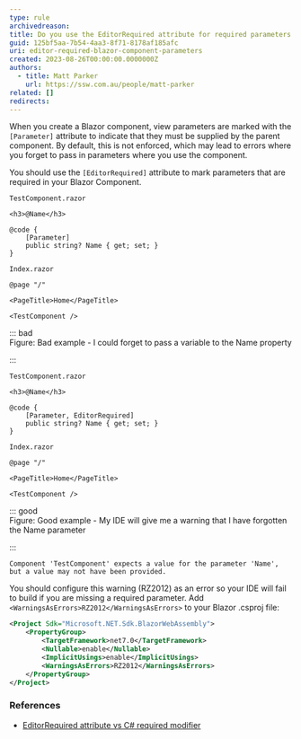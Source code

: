 ```yaml
---
type: rule
archivedreason:
title: Do you use the EditorRequired attribute for required parameters in Blazor?
guid: 125bf5aa-7b54-4aa3-8f71-8178af185afc
uri: editor-required-blazor-component-parameters
created: 2023-08-26T00:00:00.0000000Z
authors:
  - title: Matt Parker
    url: https://ssw.com.au/people/matt-parker
related: []
redirects:
---
```


When you create a Blazor component, view parameters are marked with the `[Parameter]` attribute to indicate that they must be supplied by the parent component. By default, this is not enforced, which may lead to errors where you forget to pass in parameters where you use the component.

You should use the `[EditorRequired]` attribute to mark parameters that are required in your Blazor Component.

<!--endintro-->

`TestComponent.razor`

```razor
<h3>@Name</h3>

@code {
    [Parameter]
    public string? Name { get; set; }
}
```

`Index.razor`

```razor
@page "/"

<PageTitle>Home</PageTitle>

<TestComponent />
```

::: bad  
Figure: Bad example - I could forget to pass a variable to the Name property

:::

`TestComponent.razor`

```razor
<h3>@Name</h3>

@code {
    [Parameter, EditorRequired]
    public string? Name { get; set; }
}
```

`Index.razor`

```razor
@page "/"

<PageTitle>Home</PageTitle>

<TestComponent />
```

::: good  
Figure: Good example - My IDE will give me a warning that I have forgotten the Name parameter

:::

`Component 'TestComponent' expects a value for the parameter 'Name', but a value may not have been provided.`

You should configure this warning (RZ2012) as an error so your IDE will fail to build if you are missing a required parameter. Add `<WarningsAsErrors>RZ2012</WarningsAsErrors>` to your Blazor .csproj file:

```xml
<Project Sdk="Microsoft.NET.Sdk.BlazorWebAssembly">
	<PropertyGroup>
		<TargetFramework>net7.0</TargetFramework>
		<Nullable>enable</Nullable>
		<ImplicitUsings>enable</ImplicitUsings>
		<WarningsAsErrors>RZ2012</WarningsAsErrors>
	</PropertyGroup>
</Project>
```

### References

- [EditorRequired attribute vs C# required modifier](https://github.com/dotnet/aspnetcore/issues/44974)
